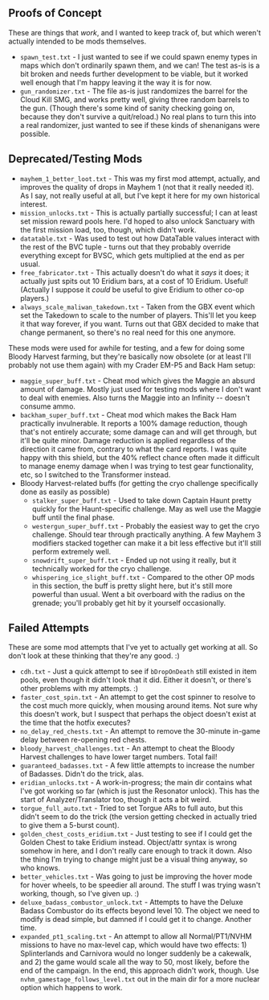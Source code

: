 ## Proofs of Concept

These are things that *work*, and I wanted to keep track of, but which
weren't actually intended to be mods themselves.

- `spawn_test.txt` - I just wanted to see if we could spawn enemy types in
  maps which don't ordinarily spawn them, and we can!  The test as-is is
  a bit broken and needs further development to be viable, but it worked
  well enough that I'm happy leaving it the way it is for now.
- `gun_randomizer.txt` - The file as-is just randomizes the barrel for
  the Cloud Kill SMG, and works pretty well, giving three random barrels
  to the gun.  (Though there's some kind of sanity checking going on,
  because they don't survive a quit/reload.)  No real plans to turn this
  into a real randomizer, just wanted to see if these kinds of shenanigans
  were possible.

## Deprecated/Testing Mods

- `mayhem_1_better_loot.txt` - This was my first mod attempt, actually,
  and improves the quality of drops in Mayhem 1 (not that it really needed
  it).  As I say, not really useful at all, but I've kept it here for my
  own historical interest.
- `mission_unlocks.txt` - This is actually partially successful; I can at
  least set mission reward pools here.  I'd hoped to also unlock Sanctuary
  with the first mission load, too, though, which didn't work.
- `datatable.txt` - Was used to test out how DataTable values interact with
  the rest of the BVC tuple - turns out that they probably override everything
  except for BVSC, which gets multiplied at the end as per usual.
- `free_fabricator.txt` - This actually doesn't do what it *says* it does;
  it actually just spits out 10 Eridium bars, at a cost of 10 Eridium.
  Useful!  (Actually I suppose it *could* be useful to give Eridium to
  other co-op players.)
- `always_scale_maliwan_takedown.txt` - Taken from the GBX event which
  set the Takedown to scale to the number of players.  This'll let you
  keep it that way forever, if you want.  Turns out that GBX decided
  to make that change permanent, so there's no real need for this one
  anymore.

These mods were used for awhile for testing, and a few for doing some
Bloody Harvest farming, but they're basically now obsolete (or at least
I'll probably not use them again) with my Crader EM-P5 and Back Ham setup:

- `maggie_super_buff.txt` - Cheat mod which gives the Maggie an absurd
  amount of damage.  Mostly just used for testing mods where I don't want
  to deal with enemies.  Also turns the Maggie into an Infinity -- doesn't
  consume ammo.
- `backham_super_buff.txt` - Cheat mod which makes the Back Ham practically
  invulnerable.  It reports a 100% damage reduction, though that's not
  entirely accurate; some damage can and will get through, but it'll be
  quite minor.  Damage reduction is applied regardless of the direction it
  came from, contrary to what the card reports.  I was quite happy with
  this shield, but the 40% reflect chance often made it difficult to
  manage enemy damage when I was trying to test gear functionality, etc,
  so I switched to the Transformer instead.
- Bloody Harvest-related buffs (for getting the cryo challenge specifically
  done as easily as possible)
  - `stalker_super_buff.txt` - Used to take down Captain Haunt pretty
    quickly for the Haunt-specific challenge.  May as well use the Maggie
    buff until the final phase.
  - `westergun_super_buff.txt` - Probably the easiest way to get the cryo
    challenge.  Should tear through practically anything.  A few Mayhem
    3 modifiers stacked together can make it a bit less effective but it'll
    still perform extremely well.
  - `snowdrift_super_buff.txt` - Ended up not using it really, but it
    technically worked for the cryo challenge.
  - `whispering_ice_slight_buff.txt` - Compared to the other OP mods in
    this section, the buff is pretty slight here, but it's still more
    powerful than usual.  Went a bit overboard with the radius on the
    grenade; you'll probably get hit by it yourself occasionally.

## Failed Attempts

These are some mod attempts that I've yet to actually get working at all.  So
don't look at these thinking that they're any good.  :)

- `cdh.txt` - Just a quick attempt to see if `bDropOnDeath` still existed in
  item pools, even though it didn't look that it did.  Either it doesn't, or
  there's other problems with my attempts.  :)
- `faster_cost_spin.txt` - An attempt to get the cost spinner to resolve to
  the cost much more quickly, when mousing around items.  Not sure why this
  doesn't work, but I suspect that perhaps the object doesn't exist at the
  time that the hotfix executes?
- `no_delay_red_chests.txt` - An attempt to remove the 30-minute in-game
  delay between re-opening red chests.
- `bloody_harvest_challenges.txt` - An attempt to cheat the Bloody Harvest
  challenges to have lower target numbers.  Total fail!
- `guaranteed_badasses.txt` - A few little attempts to increase the number
  of Badasses.  Didn't do the trick, alas.
- `eridian_unlocks.txt` - A work-in-progress; the main dir contains what
  I've got working so far (which is just the Resonator unlock).  This has
  the start of Analyzer/Translator too, though it acts a bit weird.
- `torgue_full_auto.txt` - Tried to set Torgue ARs to full auto, but this
  didn't seem to do the trick (the version getting checked in actually tried
  to give them a 5-burst count).
- `golden_chest_costs_eridium.txt` - Just testing to see if I could get the
  Golden Chest to take Eridium instead.  Object/attr syntax is wrong somehow
  in here, and I don't really care enough to track it down.  Also the thing
  I'm trying to change might just be a visual thing anyway, so who knows.
- `better_vehicles.txt` - Was going to just be improving the hover mode for
  hover wheels, to be speedier all around.  The stuff I was trying wasn't
  working, though, so I've given up.  :)
- `deluxe_badass_combustor_unlock.txt` - Attempts to have the Deluxe Badass
  Combustor do its effects beyond level 10.  The object we need to modify is
  dead simple, but damned if I could get it to change.  Another time.
- `expanded_pt1_scaling.txt` - An attempt to allow all Normal/PT1/NVHM
  missions to have no max-level cap, which would have two effects: 1)
  Splinterlands and Carnivora would no longer suddenly be a cakewalk, and
  2) the game would scale all the way to 50, most likely, before the end
  of the campaign.  In the end, this approach didn't work, though.  Use
  `nvhm_gamestage_follows_level.txt` out in the main dir for a more
  nuclear option which happens to work.

